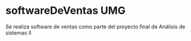 # softwareDeVentas UMG
Se realiza software de ventas como parte del proyecto final de Análisis de sistemas II


